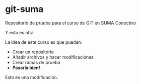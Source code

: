 git-suma
========

Repositorio de prueba para el curso de GIT en SUMA Conectivo

Y esto es otra

La idea de este curso es que puedan:

* Crear un repositorio
* Añadir archivos y hacer modificaciones
* Crear ramas de prueba
* **Pasarla bien!**

Esto es una modificación.